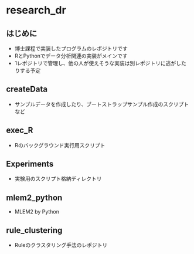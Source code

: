 # research_dr

## はじめに
- 博士課程で実装したプログラムのレポジトリです
- RとPythonでデータ分析関連の実装がメインです
- 1レポジトリで管理し、他の人が使えそうな実装は別レポジトリに逃がしたりする予定

## createData
- サンプルデータを作成したり、ブートストラップサンプル作成のスクリプトなど

## exec_R
- Rのバックグラウンド実行用スクリプト

## Experiments
- 実験用のスクリプト格納ディレクトリ

## mlem2_python
- MLEM2 by Python

## rule_clustering
- Ruleのクラスタリング手法のレポジトリ
